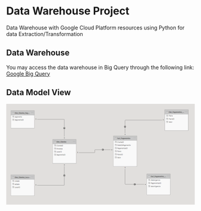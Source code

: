 # Data Warehouse Project
Data Warehouse with Google Cloud Platform resources using Python for data Extraction/Transformation

## Data Warehouse
You may access the data warehouse in Big Query through the following link:
[Google Big Query](https://console.cloud.google.com/bigquery?project=animated-falcon-292800)

## Data Model View
![alt text](https://github.com/SamuelGeron/gcpDW/blob/main/img/DW%20-%20Data%20Model.PNG?raw=true)
